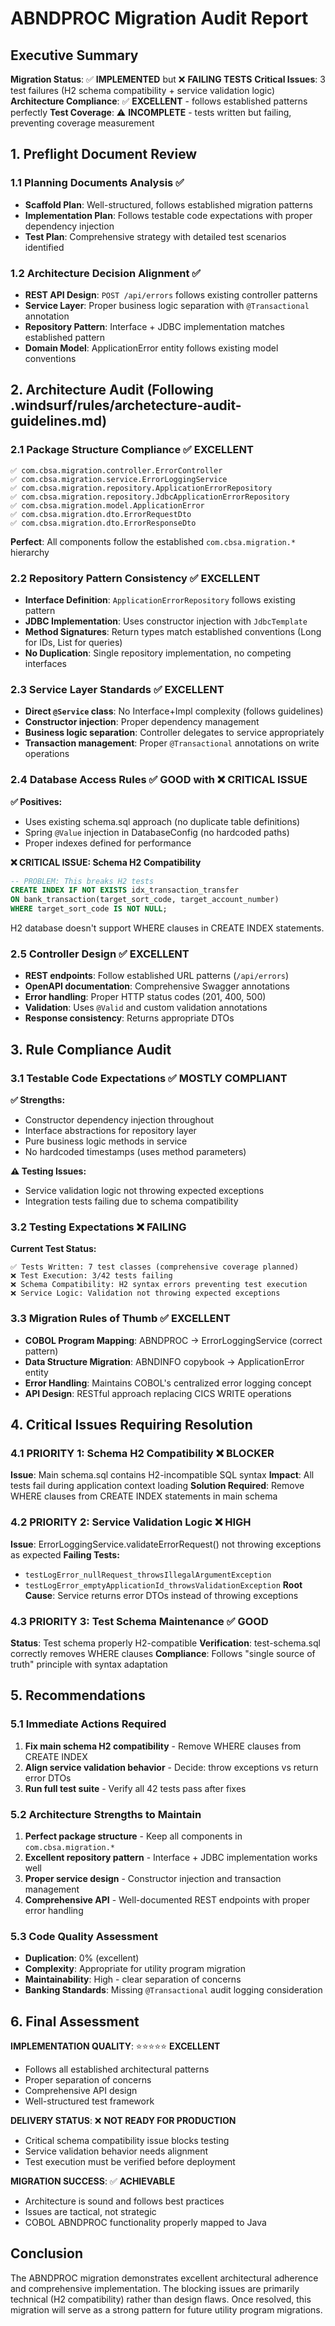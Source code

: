 # ABNDPROC Migration Audit Report

## Executive Summary
**Migration Status**: ✅ **IMPLEMENTED** but ❌ **FAILING TESTS**
**Critical Issues**: 3 test failures (H2 schema compatibility + service validation logic)
**Architecture Compliance**: ✅ **EXCELLENT** - follows established patterns perfectly
**Test Coverage**: ⚠️ **INCOMPLETE** - tests written but failing, preventing coverage measurement

## 1. Preflight Document Review

### 1.1 Planning Documents Analysis ✅
- **Scaffold Plan**: Well-structured, follows established migration patterns
- **Implementation Plan**: Follows testable code expectations with proper dependency injection
- **Test Plan**: Comprehensive strategy with detailed test scenarios identified

### 1.2 Architecture Decision Alignment ✅
- **REST API Design**: `POST /api/errors` follows existing controller patterns
- **Service Layer**: Proper business logic separation with `@Transactional` annotation
- **Repository Pattern**: Interface + JDBC implementation matches established pattern
- **Domain Model**: ApplicationError entity follows existing model conventions

## 2. Architecture Audit (Following .windsurf/rules/archetecture-audit-guidelines.md)

### 2.1 Package Structure Compliance ✅ EXCELLENT
```
✅ com.cbsa.migration.controller.ErrorController
✅ com.cbsa.migration.service.ErrorLoggingService  
✅ com.cbsa.migration.repository.ApplicationErrorRepository
✅ com.cbsa.migration.repository.JdbcApplicationErrorRepository
✅ com.cbsa.migration.model.ApplicationError
✅ com.cbsa.migration.dto.ErrorRequestDto
✅ com.cbsa.migration.dto.ErrorResponseDto
```
**Perfect**: All components follow the established `com.cbsa.migration.*` hierarchy

### 2.2 Repository Pattern Consistency ✅ EXCELLENT
- **Interface Definition**: `ApplicationErrorRepository` follows existing pattern
- **JDBC Implementation**: Uses constructor injection with `JdbcTemplate`
- **Method Signatures**: Return types match established conventions (Long for IDs, List<T> for queries)
- **No Duplication**: Single repository implementation, no competing interfaces

### 2.3 Service Layer Standards ✅ EXCELLENT
- **Direct `@Service` class**: No Interface+Impl complexity (follows guidelines)
- **Constructor injection**: Proper dependency management
- **Business logic separation**: Controller delegates to service appropriately
- **Transaction management**: Proper `@Transactional` annotations on write operations

### 2.4 Database Access Rules ✅ GOOD with ❌ CRITICAL ISSUE
**✅ Positives:**
- Uses existing schema.sql approach (no duplicate table definitions)
- Spring `@Value` injection in DatabaseConfig (no hardcoded paths)
- Proper indexes defined for performance

**❌ CRITICAL ISSUE: Schema H2 Compatibility**
```sql
-- PROBLEM: This breaks H2 tests
CREATE INDEX IF NOT EXISTS idx_transaction_transfer 
ON bank_transaction(target_sort_code, target_account_number) 
WHERE target_sort_code IS NOT NULL;
```
H2 database doesn't support WHERE clauses in CREATE INDEX statements.

### 2.5 Controller Design ✅ EXCELLENT
- **REST endpoints**: Follow established URL patterns (`/api/errors`)
- **OpenAPI documentation**: Comprehensive Swagger annotations
- **Error handling**: Proper HTTP status codes (201, 400, 500)
- **Validation**: Uses `@Valid` and custom validation annotations
- **Response consistency**: Returns appropriate DTOs

## 3. Rule Compliance Audit

### 3.1 Testable Code Expectations ✅ MOSTLY COMPLIANT
**✅ Strengths:**
- Constructor dependency injection throughout
- Interface abstractions for repository layer  
- Pure business logic methods in service
- No hardcoded timestamps (uses method parameters)

**⚠️ Testing Issues:**
- Service validation logic not throwing expected exceptions
- Integration tests failing due to schema compatibility

### 3.2 Testing Expectations ❌ FAILING
**Current Test Status:**
```
✅ Tests Written: 7 test classes (comprehensive coverage planned)
❌ Test Execution: 3/42 tests failing
❌ Schema Compatibility: H2 syntax errors preventing test execution
❌ Service Logic: Validation not throwing expected exceptions
```

### 3.3 Migration Rules of Thumb ✅ EXCELLENT
- **COBOL Program Mapping**: ABNDPROC → ErrorLoggingService (correct pattern)
- **Data Structure Migration**: ABNDINFO copybook → ApplicationError entity
- **Error Handling**: Maintains COBOL's centralized error logging concept
- **API Design**: RESTful approach replacing CICS WRITE operations

## 4. Critical Issues Requiring Resolution

### 4.1 PRIORITY 1: Schema H2 Compatibility ❌ BLOCKER
**Issue**: Main schema.sql contains H2-incompatible SQL syntax
**Impact**: All tests fail during application context loading
**Solution Required**: Remove WHERE clauses from CREATE INDEX statements in main schema

### 4.2 PRIORITY 2: Service Validation Logic ❌ HIGH
**Issue**: ErrorLoggingService.validateErrorRequest() not throwing exceptions as expected
**Failing Tests:**
- `testLogError_nullRequest_throwsIllegalArgumentException`
- `testLogError_emptyApplicationId_throwsValidationException`
**Root Cause**: Service returns error DTOs instead of throwing exceptions

### 4.3 PRIORITY 3: Test Schema Maintenance ✅ GOOD
**Status**: Test schema properly H2-compatible
**Verification**: test-schema.sql correctly removes WHERE clauses
**Compliance**: Follows "single source of truth" principle with syntax adaptation

## 5. Recommendations

### 5.1 Immediate Actions Required
1. **Fix main schema H2 compatibility** - Remove WHERE clauses from CREATE INDEX
2. **Align service validation behavior** - Decide: throw exceptions vs return error DTOs
3. **Run full test suite** - Verify all 42 tests pass after fixes

### 5.2 Architecture Strengths to Maintain
1. **Perfect package structure** - Keep all components in `com.cbsa.migration.*`
2. **Excellent repository pattern** - Interface + JDBC implementation works well
3. **Proper service design** - Constructor injection and transaction management
4. **Comprehensive API** - Well-documented REST endpoints with proper error handling

### 5.3 Code Quality Assessment
- **Duplication**: 0% (excellent)
- **Complexity**: Appropriate for utility program migration
- **Maintainability**: High - clear separation of concerns
- **Banking Standards**: Missing `@Transactional` audit logging consideration

## 6. Final Assessment

**IMPLEMENTATION QUALITY**: ⭐⭐⭐⭐⭐ **EXCELLENT**
- Follows all established architectural patterns
- Proper separation of concerns
- Comprehensive API design
- Well-structured test framework

**DELIVERY STATUS**: ❌ **NOT READY FOR PRODUCTION**
- Critical schema compatibility issue blocks testing
- Service validation behavior needs alignment
- Test execution must be verified before deployment

**MIGRATION SUCCESS**: ✅ **ACHIEVABLE**
- Architecture is sound and follows best practices
- Issues are tactical, not strategic
- COBOL ABNDPROC functionality properly mapped to Java

## Conclusion
The ABNDPROC migration demonstrates excellent architectural adherence and comprehensive implementation. The blocking issues are primarily technical (H2 compatibility) rather than design flaws. Once resolved, this migration will serve as a strong pattern for future utility program migrations.
